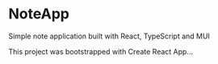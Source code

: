 # NoteApp

Simple note application built with React, TypeScript and MUI

This project was bootstrapped with Create React App...
